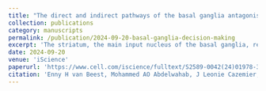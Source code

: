```yaml
---
title: "The direct and indirect pathways of the basal ganglia antagonistically influence cortical activity and perceptual decisions"
collection: publications
category: manuscripts
permalink: /publication/2024-09-20-basal-ganglia-decision-making
excerpt: 'The striatum, the main input nucleus of the basal ganglia, receives topographically organized input from the cortex and gives rise to the direct and indirect output pathways, which have antagonistic effects on basal ganglia output directed to the cortex. We optogenetically stimulated the direct and indirect pathways in a visual and a working memory task in mice that responded by licking. Unilateral direct pathway stimulation increased the probability of lick responses toward the contralateral, non-stimulated side and increased cortical activity globally. In contrast, indirect pathway stimulation increased the probability of responses toward the stimulated side and decreased activity in the stimulated hemisphere. Moreover, direct pathway stimulation enhanced the neural representation of a contralateral visual stimulus during the delay of the working memory task, whereas indirect pathway stimulation had the opposite effect. Our results demonstrate how these two pathways influence perceptual decisions and working memory and modify activity in the dorsal cortex.'
date: 2024-09-20
venue: 'iScience'
paperurl: 'https://www.cell.com/iscience/fulltext/S2589-0042(24)01978-3'
citation: 'Enny H van Beest, Mohammed AO Abdelwahab, J Leonie Cazemier, Chrysiida Baltira, M Cassandra Maes, Brandon D Peri, Matthew W Self, Ingo Willuhn, Pieter R Roelfsema (2024). &quot;The direct and indirect pathways of the basal ganglia antagonistically influence cortical activity and perceptual decisions.&quot; <i>iScience</i>.'
---
```



